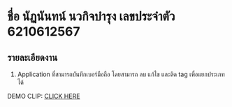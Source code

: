 # ชื่อ นัฏนันทน์ นวกิจบำรุง เลขประจำตัว 6210612567
## รายละเอียดงาน
1. Application ที่สามารถบันทึกเบอร์มือถือ โดยสามารถ ลบ แก้ไข และติด tag เพื่อแยกประเภทได้

DEMO CLIP: [CLICK HERE](https://youtu.be/mQYQPhclJMs)



